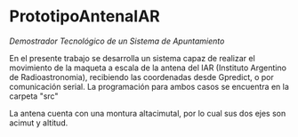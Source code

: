 # PrototipoAntenaIAR
*Demostrador Tecnológico de un Sistema de Apuntamiento*

En el presente trabajo se desarrolla un sistema capaz de realizar el movimiento de la maqueta a escala de la antena del IAR (Instituto Argentino de Radioastronomia), 
recibiendo las coordenadas desde  Gpredict, o por comunicación serial. La programación para ambos casos se encuentra en la carpeta "src"

La antena cuenta con una montura altacimutal, por lo cual sus dos ejes son acimut y altitud.
